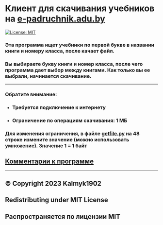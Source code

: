 # Клиент для скачивания учебников на [e-padruchnik.adu.by](https://e-padruchnik.adu.by)

[![License: MIT](https://img.shields.io/badge/License-MIT-blue.svg)](https://opensource.org/licenses/MIT)

### Эта программа ищет учебники по первой букве в названии книги и номеру класса, после качает файл. 
### Вы выбираете букву книги и номер класса, после чего программа дает выбор между книгами. Как только вы ее выбрали, начинается скачивание.

***

### Обратите внимание:
* ### Требуется подключение к интернету
* ### Ограничение по операциям скачивания: 1 МБ

### Для изменения ограничения, в файле [getfile.py](getfile.py) на 48 строке измените значение (можно использовать умножение). Значение 1 = 1 байт

## [Комментарии к программе](commentaries/)
***
## © Copyright 2023 Kalmyk1902
## Redistributing under MIT License
## Распрострaняется по лицензии MIT